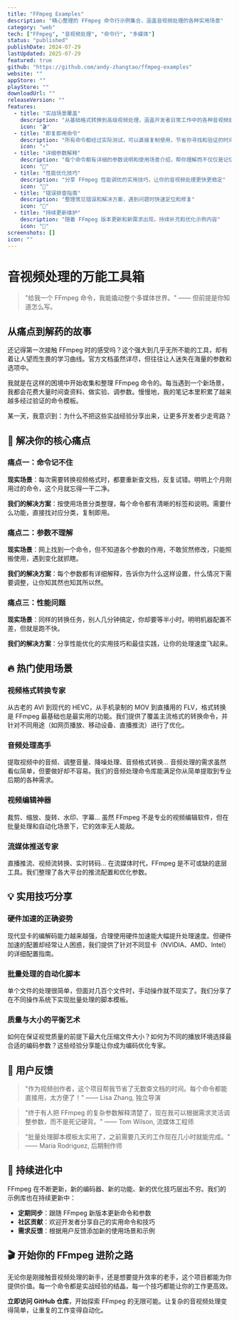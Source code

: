```yaml
---
title: "FFmpeg Examples"
description: "精心整理的 FFmpeg 命令行示例集合，涵盖音视频处理的各种实用场景"
category: "web"
tech: ["FFmpeg", "音视频处理", "命令行", "多媒体"]
status: "published"
publishDate: 2024-07-29
lastUpdated: 2025-07-29
featured: true
github: "https://github.com/andy-zhangtao/ffmpeg-examples"
website: ""
appStore: ""
playStore: ""
downloadUrl: ""
releaseVersion: ""
features:
  - title: "实战场景覆盖"
    description: "从基础格式转换到高级视频处理，涵盖开发者日常工作中的各种音视频处理需求"
    icon: "🎬"
  - title: "即复即用命令"
    description: "所有命令都经过实际测试，可以直接复制使用，节省你寻找和验证的时间"
    icon: "⚡"
  - title: "详细参数解释"
    description: "每个命令都有详细的参数说明和使用场景介绍，帮你理解而不仅仅是记忆"
    icon: "📖"
  - title: "性能优化技巧"
    description: "分享 FFmpeg 性能调优的实用技巧，让你的音视频处理更快更稳定"
    icon: "🚀"
  - title: "错误排查指南"
    description: "整理常见错误和解决方案，遇到问题时快速定位和修复"
    icon: "🔧"
  - title: "持续更新维护"
    description: "随着 FFmpeg 版本更新和新需求出现，持续补充和优化示例内容"
    icon: "🔄"
screenshots: []
icon: ""
---
```


# 音视频处理的万能工具箱

> "给我一个 FFmpeg 命令，我能撬动整个多媒体世界。" —— 但前提是你知道怎么写。

## 从痛点到解药的故事

还记得第一次接触 FFmpeg 时的感受吗？这个强大到几乎无所不能的工具，却有着让人望而生畏的学习曲线。官方文档虽然详尽，但往往让人迷失在海量的参数和选项中。

我就是在这样的困境中开始收集和整理 FFmpeg 命令的。每当遇到一个新场景，我都会花费大量时间查资料、做实验、调参数。慢慢地，我的笔记本里积累了越来越多经过验证的命令模板。

某一天，我意识到：为什么不把这些实战经验分享出来，让更多开发者少走弯路？

## 🎯 解决你的核心痛点

### 痛点一：命令记不住
**现实场景**：每次需要转换视频格式时，都要重新查文档，反复试错。明明上个月刚用过的命令，这个月就忘得一干二净。

**我们的解决方案**：按使用场景分类整理，每个命令都有清晰的标签和说明。需要什么功能，直接找对应分类，复制即用。

### 痛点二：参数不理解
**现实场景**：网上找到一个命令，但不知道各个参数的作用，不敢贸然修改，只能照搬使用，遇到变化就抓瞎。

**我们的解决方案**：每个参数都有详细解释，告诉你为什么这样设置，什么情况下需要调整，让你知其然也知其所以然。

### 痛点三：性能问题
**现实场景**：同样的转换任务，别人几分钟搞定，你却要等半小时。明明机器配置不差，但就是跑不快。

**我们的解决方案**：分享性能优化的实用技巧和最佳实践，让你的处理速度飞起来。

## 🔥 热门使用场景

### 视频格式转换专家
从古老的 AVI 到现代的 HEVC，从手机录制的 MOV 到直播用的 FLV，格式转换是 FFmpeg 最基础也是最实用的功能。我们提供了覆盖主流格式的转换命令，并针对不同用途（如网页播放、移动设备、直播推流）进行了优化。

### 音频处理高手
提取视频中的音频、调整音量、降噪处理、音频格式转换... 音频处理的需求虽然看似简单，但要做好却不容易。我们的音频处理命令库能满足你从简单提取到专业后期的各种需求。

### 视频编辑神器
裁剪、缩放、旋转、水印、字幕... 虽然 FFmpeg 不是专业的视频编辑软件，但在批量处理和自动化场景下，它的效率无人能敌。

### 流媒体推送专家
直播推流、视频流转换、实时转码... 在流媒体时代，FFmpeg 是不可或缺的底层工具。我们整理了各大平台的推流配置和优化参数。

## 💡 实用技巧分享

### 硬件加速的正确姿势
现代显卡的编解码能力越来越强，合理使用硬件加速能大幅提升处理速度。但硬件加速的配置却经常让人困惑，我们提供了针对不同显卡（NVIDIA、AMD、Intel）的详细配置指南。

### 批量处理的自动化脚本
单个文件的处理很简单，但面对几百个文件时，手动操作就不现实了。我们分享了在不同操作系统下实现批量处理的脚本模板。

### 质量与大小的平衡艺术
如何在保证视觉质量的前提下最大化压缩文件大小？如何为不同的播放环境选择最合适的编码参数？这些经验分享能让你成为编码优化专家。

## 🌟 用户反馈

> "作为视频创作者，这个项目帮我节省了无数查文档的时间。每个命令都能直接用，太方便了！"
> —— Lisa Zhang, 独立导演

> "终于有人把 FFmpeg 的复杂参数解释清楚了，现在我可以根据需求灵活调整参数，而不是死记硬背。"
> —— Tom Wilson, 流媒体工程师

> "批量处理脚本模板太实用了，之前需要几天的工作现在几小时就能完成。"
> —— Maria Rodriguez, 后期制作师

## 🚀 持续进化中

FFmpeg 在不断更新，新的编码器、新的功能、新的优化技巧层出不穷。我们的示例库也在持续更新中：

- **定期同步**：跟随 FFmpeg 新版本更新命令和参数
- **社区贡献**：欢迎开发者分享自己的实用命令和技巧
- **需求反馈**：根据用户反馈添加新的使用场景和示例

## 🎬 开始你的 FFmpeg 进阶之路

无论你是刚接触音视频处理的新手，还是想要提升效率的老手，这个项目都能为你提供价值。每一个命令都是实战经验的结晶，每一个技巧都能让你的工作更高效。

**立即访问 GitHub 仓库**，开始探索 FFmpeg 的无限可能。让复杂的音视频处理变得简单，让重复的工作变得自动化。